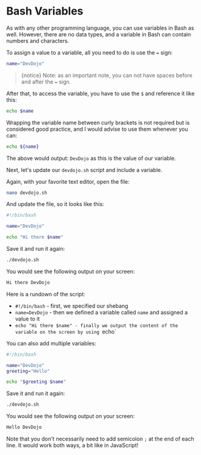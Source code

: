 # Bash Variables

As with any other programming language, you can use variables in Bash as well. However, there are no data types, and a variable in Bash can contain numbers and characters.

To assign a value to a variable, all you need to do is use the `=` sign:

```bash
name="DevDojo"
```

>{notice} Note: as an important note, you can not have spaces before and after the `=` sign.

After that, to access the variable, you have to use the `$` and reference it like this:

```bash
echo $name
```

Wrapping the variable name between curly brackets is not required but is considered good practice, and I would advise to use them whenever you can:

```bash
echo ${name}
```

The above would output: `DevDojo` as this is the value of our variable.

Next, let's update our `devdojo.sh` script and include a variable.

Again, with your favorite text editor, open the file:

```bash
nano devdojo.sh
```

And update the file, so it looks like this:

```bash
#!/bin/bash

name="DevDojo"

echo "Hi there $name"
```

Save it and run it again:

```bash
./devdojo.sh
```

You would see the following output on your screen:

```bash
Hi there DevDojo
```

Here is a rundown of the script:

* `#!/bin/bash` - first, we specified our shebang
* `name=DevDojo` - then we defined a variable called `name` and assigned a value to it
* `echo "Hi there $name" - finally we output the content of the variable on the screen by using `echo`

You can also add multiple variables:

```bash
#!/bin/bash

name="DevDojo"
greeting="Hello"

echo "$greeting $name"
```

Save it and run it again:

```bash
./devdojo.sh
```

You would see the following output on your screen:

```bash
Hello DevDojo
```

Note that you don't necessarily need to add semicolon `;` at the end of each line. It would work both ways, a bit like in JavaScript!